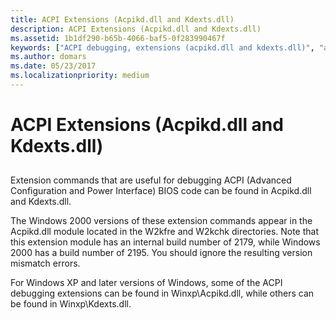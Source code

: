```yaml
---
title: ACPI Extensions (Acpikd.dll and Kdexts.dll)
description: ACPI Extensions (Acpikd.dll and Kdexts.dll)
ms.assetid: 1b1df290-b65b-4066-baf5-0f283990467f
keywords: ["ACPI debugging, extensions (acpikd.dll and kdexts.dll)", "acpikd.dll (ACPI extensions)", "extensions, ACPI"]
ms.author: domars
ms.date: 05/23/2017
ms.localizationpriority: medium
---
```


# ACPI Extensions (Acpikd.dll and Kdexts.dll)


## <span id="ddk_acpi_extensions_acpikd_dll_and_kdexts_dll__dbg"></span><span id="DDK_ACPI_EXTENSIONS_ACPIKD_DLL_AND_KDEXTS_DLL__DBG"></span>


Extension commands that are useful for debugging ACPI (Advanced Configuration and Power Interface) BIOS code can be found in Acpikd.dll and Kdexts.dll.

The Windows 2000 versions of these extension commands appear in the Acpikd.dll module located in the W2kfre and W2kchk directories. Note that this extension module has an internal build number of 2179, while Windows 2000 has a build number of 2195. You should ignore the resulting version mismatch errors.

For Windows XP and later versions of Windows, some of the ACPI debugging extensions can be found in Winxp\\Acpikd.dll, while others can be found in Winxp\\Kdexts.dll.

 

 





